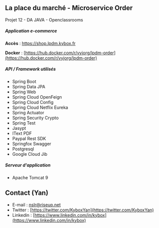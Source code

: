 ## La place du marché - Microservice Order
Projet 12 - DA JAVA - Openclassrooms
##### Application e-commerce
**Accès** : https://shop.lpdm.kybox.fr

**Docker** : [https://hub.docker.com/r/vyjorg/lpdm-order](https://hub.docker.com/r/vyjorg/lpdm-order)

##### API / Framework utilisés

- Spring Boot
- Spring Data JPA
- Spring Web
- Spring Cloud OpenFeign
- Spring Cloud Config
- Spring Cloud Netflix Eureka
- Spring Actuator
- Spring Security Crypto
- Spring Test
- Jasypt
- IText PDF
- Paypal Rest SDK
- Springfox Swagger
- Postgresql
- Google Cloud Jib

##### Serveur d'application

- Apache Tomcat 9

## Contact (Yan)

- E-mail : [nslr@riseup.net](mailto:nslr@riseup.net)
- Twitter : [https://twitter.com/KyboxYan](https://twitter.com/KyboxYan)
- Linkedin : [https://www.linkedin.com/in/kybox](https://www.linkedin.com/in/kybox)
